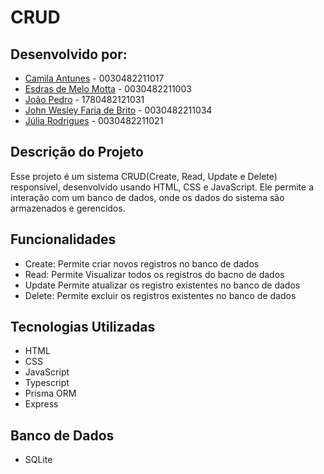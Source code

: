 # CRUD 
## Desenvolvido por:
- <a href="https://github.com/CahAntunes">Camila Antunes</a> - 0030482211017
- <a href="https://github.com/Esdrasmelo">Esdras de Melo Motta</a> - 0030482211003
- <a href="https://github.com/joao-pedro01">João Pedro</a> - 1780482121031
- <a href="https://github.com/JOHNBRITO25">John Wesley Faria de Brito</a> - 0030482211034
- <a href="https://github.com/RJjulia">Júlia Rodrigues</a> - 0030482211021
## Descrição do Projeto
Esse projeto é um sistema CRUD(Create, Read, Update e Delete) responsivel, desenvolvido usando HTML, CSS e JavaScript. Ele permite a interação com um banco de dados, onde os dados do sistema são armazenados e gerencidos.
## Funcionalidades 
<ul>
<li>Create: Permite criar novos registros no banco de dados</li>
<li>Read: Permite Visualizar todos os registros do bacno de dados </li>
<li>Update Permite atualizar os registro existentes no banco de dados</li>
<li>Delete: Permite excluir os registros existentes no banco de dados</li>
</ul>
<h2> Tecnologias Utilizadas </h2>
<ul>
<li>HTML</li>
<li>CSS</li>
<li>JavaScript</li> 
<li>Typescript</li>
<li>Prisma ORM</li>
<li>Express</li>
</ul>
<h2> Banco de Dados </h2>
<ul>
<li>SQLite</li>
</ul>
